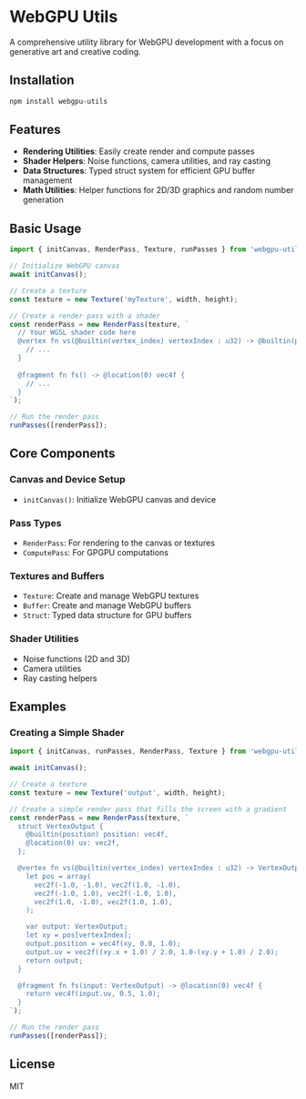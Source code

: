 # WebGPU Utils

A comprehensive utility library for WebGPU development with a focus on generative art and creative coding.

## Installation

```bash
npm install webgpu-utils
```

## Features

- **Rendering Utilities**: Easily create render and compute passes
- **Shader Helpers**: Noise functions, camera utilities, and ray casting
- **Data Structures**: Typed struct system for efficient GPU buffer management
- **Math Utilities**: Helper functions for 2D/3D graphics and random number generation

## Basic Usage

```javascript
import { initCanvas, RenderPass, Texture, runPasses } from 'webgpu-utils';

// Initialize WebGPU canvas
await initCanvas();

// Create a texture
const texture = new Texture('myTexture', width, height);

// Create a render pass with a shader
const renderPass = new RenderPass(texture, `
  // Your WGSL shader code here
  @vertex fn vs(@builtin(vertex_index) vertexIndex : u32) -> @builtin(position) vec4f {
    // ...
  }
  
  @fragment fn fs() -> @location(0) vec4f {
    // ...
  }
`);

// Run the render pass
runPasses([renderPass]);
```

## Core Components

### Canvas and Device Setup

- `initCanvas()`: Initialize WebGPU canvas and device

### Pass Types

- `RenderPass`: For rendering to the canvas or textures
- `ComputePass`: For GPGPU computations

### Textures and Buffers

- `Texture`: Create and manage WebGPU textures
- `Buffer`: Create and manage WebGPU buffers
- `Struct`: Typed data structure for GPU buffers

### Shader Utilities

- Noise functions (2D and 3D)
- Camera utilities
- Ray casting helpers

## Examples

### Creating a Simple Shader

```javascript
import { initCanvas, runPasses, RenderPass, Texture } from 'webgpu-utils';

await initCanvas();

// Create a texture
const texture = new Texture('output', width, height);

// Create a simple render pass that fills the screen with a gradient
const renderPass = new RenderPass(texture, `
  struct VertexOutput {
    @builtin(position) position: vec4f,
    @location(0) uv: vec2f,
  };

  @vertex fn vs(@builtin(vertex_index) vertexIndex : u32) -> VertexOutput {
    let pos = array(
      vec2f(-1.0, -1.0), vec2f(1.0, -1.0),
      vec2f(-1.0, 1.0), vec2f(-1.0, 1.0),
      vec2f(1.0, -1.0), vec2f(1.0, 1.0),
    );

    var output: VertexOutput;
    let xy = pos[vertexIndex];
    output.position = vec4f(xy, 0.0, 1.0);
    output.uv = vec2f((xy.x + 1.0) / 2.0, 1.0-(xy.y + 1.0) / 2.0);
    return output;
  }

  @fragment fn fs(input: VertexOutput) -> @location(0) vec4f {
    return vec4f(input.uv, 0.5, 1.0);
  }
`);

// Run the render pass
runPasses([renderPass]);
```

## License

MIT

